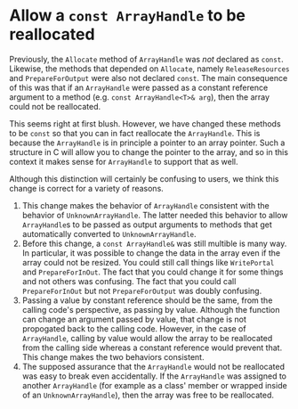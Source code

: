 # Allow a `const ArrayHandle` to be reallocated

Previously, the `Allocate` method of `ArrayHandle` was _not_ declared as
`const`. Likewise, the methods that depended on `Allocate`, namely
`ReleaseResources` and `PrepareForOutput` were also not declared `const`.
The main consequence of this was that if an `ArrayHandle` were passed as a
constant reference argument to a method (e.g. `const ArrayHandle<T>& arg`),
then the array could not be reallocated.

This seems right at first blush. However, we have changed these methods to
be `const` so that you can in fact reallocate the `ArrayHandle`. This is
because the `ArrayHandle` is in principle a pointer to an array pointer.
Such a structure in C will allow you to change the pointer to the array,
and so in this context it makes sense for `ArrayHandle` to support that as
well.

Although this distinction will certainly be confusing to users, we think
this change is correct for a variety of reasons.

  1. This change makes the behavior of `ArrayHandle` consistent with the
     behavior of `UnknownArrayHandle`. The latter needed this behavior to
     allow `ArrayHandle`s to be passed as output arguments to methods that
     get automatically converted to `UnknownArrayHandle`.
  2. Before this change, a `const ArrayHandle&` was still multible is many
     way. In particular, it was possible to change the data in the array
     even if the array could not be resized. You could still call things
     like `WritePortal` and `PrepareForInOut`. The fact that you could
     change it for some things and not others was confusing. The fact that
     you could call `PrepareForInOut` but not `PrepareForOutput` was doubly
     confusing.
  3. Passing a value by constant reference should be the same, from the
     calling code's perspective, as passing by value. Although the function
     can change an argument passed by value, that change is not propogated
     back to the calling code. However, in the case of `ArrayHandle`,
     calling by value would allow the array to be reallocated from the
     calling side whereas a constant reference would prevent that. This
     change makes the two behaviors consistent.
  4. The supposed assurance that the `ArrayHandle` would not be reallocated
     was easy to break even accidentally. If the `ArrayHandle` was assigned
     to another `ArrayHandle` (for example as a class' member or wrapped
     inside of an `UnknownArrayHandle`), then the array was free to be
     reallocated.
